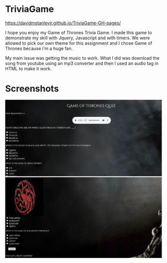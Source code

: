 # TriviaGame

https://davidmstanleyjr.github.io/TriviaGame-GH-pages/

I hope you enjoy my Game of Thrones Trivia Game. I made this game to demonstrate my skill with Jquery, Javascript and with timers. We were allowed to pick our own theme for this assignment and I chose Game of Thrones because i'm a huge fan.

My main issue was getting the music to work. What I did was download the song from youtube using an mp3 converter and then I used an audio tag in HTML to make it work.

# Screenshots

![Screenshot 1](assets/images/snip1.PNG)
![Screenshot 2](assets/images/snip2.PNG)

